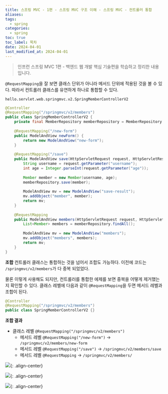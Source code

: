```yaml
---
title: 스프링 MVC - 1편 - 스프링 MVC 구조 이해 - 스프링 MVC - 컨트롤러 통합
aliases: 
tags:
  - spring
categories:
  - spring
toc: true
toc_label: 목차
date: 2024-04-01
last_modified_at: 2024-04-01
---
```

>  인프런 스프링 MVC 1편 - 백엔드 웹 개발 핵심 기술편을 학습하고 정리한 내용 입니다.

`@RequestMapping`을 잘 보면 클래스 단위가 아니라 메서드 단위에 적용된 것을 볼 수 있다.
따라서 컨트롤러 클래스를 유연하게 하나로 통합할 수 있다.

`hello.servlet.web.springmvc.v2.SpringMemberControllerV2`
```java
@Controller  
@RequestMapping("/springmvc/v2/members")  
public class SpringMemberControllerV2 {  
    private final MemberRepository memberRepository = MemberRepository.getInstance();  
  
    @RequestMapping("/new-form")  
    public ModelAndView newForm() {  
        return new ModelAndView("new-form");  
    }  
  
    @RequestMapping("/save")  
    public ModelAndView save(HttpServletRequest request, HttpServletResponse response) {  
        String username = request.getParameter("username");  
        int age = Integer.parseInt(request.getParameter("age"));  
  
        Member member = new Member(username, age);  
        memberRepository.save(member);  
  
        ModelAndView mv = new ModelAndView("save-result");  
        mv.addObject("member", member);  
        return mv;  
    }  
  
    @RequestMapping  
    public ModelAndView members(HttpServletRequest request, HttpServletResponse response) {  
        List<Member> members = memberRepository.findAll();  
  
        ModelAndView mv = new ModelAndView("members");  
        mv.addObject("members", members);  
        return mv;  
    }  
}
```

**조합**
컨트롤러 클래스는 통합하는 것을 넘어서 조합도 가능하다.
이전에 코드는 `/springmvc/v2/members`가 다 중복 되었었다.

물론 이렇게 사용해도 되지만, 컨트롤러를 통합한 에제를 보면 중복을 어떻게 제거했는지 확인할 수 있다.
클래스 레벨에 다음과 같이 `@RequestMapping`을 두면 메서드 레벨과 조합이 된다.


```java
@Controller  
@RequestMapping("/springmvc/v2/members")  
public class SpringMemberControllerV2 {}
```

**조합 결과**
- 클래스 레벨 `@RequestMapping("/springmvc/v2/members")`
	- 메서드 레벨 `@RequestMapping("/new-form")` → `/springmvc/v2/members/new-form`
	- 메서드 레벨 `@RequestMapping("/save")` → `/springmvc/v2/members/save`
	- 메서드 레벨 `@RequestMapping` → `/springmvc/v2/members/`

![](https://i.imgur.com/WD70TN5.png){: .align-center}

![](https://i.imgur.com/h4h3G0g.png){: .align-center}

![](https://i.imgur.com/Gkpp5Do.png){: .align-center}


